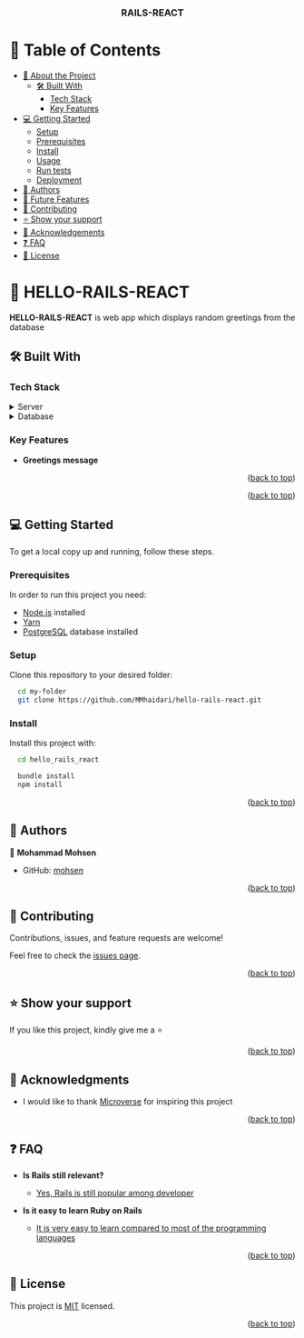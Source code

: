 <div align="center">

  <h3><b>RAILS-REACT</b></h3>

</div>

<!-- TABLE OF CONTENTS -->

# 📗 Table of Contents

- [📖 About the Project](#about-project)
  - [🛠 Built With](#built-with)
    - [Tech Stack](#tech-stack)
    - [Key Features](#key-features)
- [💻 Getting Started](#getting-started)
  - [Setup](#setup)
  - [Prerequisites](#prerequisites)
  - [Install](#install)
  - [Usage](#usage)
  - [Run tests](#run-tests)
  - [Deployment](#triangular_flag_on_post-deployment)
- [👥 Authors](#authors)
- [🔭 Future Features](#future-features)
- [🤝 Contributing](#contributing)
- [⭐️ Show your support](#support)
- [🙏 Acknowledgements](#acknowledgements)
- [❓ FAQ](#faq)
- [📝 License](#license)

<!-- PROJECT DESCRIPTION -->

# 📖 HELLO-RAILS-REACT <a name="about-project"></a>

**HELLO-RAILS-REACT** is web app which displays random greetings from the database

## 🛠 Built With <a name="built-with"></a>

### Tech Stack <a name="tech-stack"></a>

<details>
  <summary>Server</summary>
  <ul>
    <li><a href="https://guides.rubyonrails.org/">Ruby on Rails</a></li>
  </ul>
</details>

<details>
<summary>Database</summary>
  <ul>
    <li><a href="https://www.postgresql.org/">PostgreSQL</a></li>
  </ul>
</details>

<!-- Features -->

### Key Features <a name="key-features"></a>

- **Greetings message**

<p align="right">(<a href="#readme-top">back to top</a>)</p>

<!-- LIVE DEMO -->

<p align="right">(<a href="#readme-top">back to top</a>)</p>

<!-- GETTING STARTED -->

## 💻 Getting Started <a name="getting-started"></a>

To get a local copy up and running, follow these steps.

### Prerequisites

In order to run this project you need:
- [Node.js](https://nodejs.dev/en/) installed
- [Yarn](https://classic.yarnpkg.com/lang/en/docs/install/#debian-stable)
- [PostgreSQL](https://www.postgresql.org/) database installed

### Setup

Clone this repository to your desired folder:

```sh
  cd my-folder
  git clone https://github.com/MMhaidari/hello-rails-react.git
```

### Install

Install this project with:

```sh
  cd hello_rails_react

  bundle install
  npm install
```

<p align="right">(<a href="#readme-top">back to top</a>)</p>

<!-- AUTHORS -->

## 👥 Authors <a name="authors"></a>

👤 **Mohammad Mohsen**

- GitHub: [mohsen](https://github.com/MMhaidari)

<p align="right">(<a href="#readme-top">back to top</a>)</p>


## 🤝 Contributing <a name="contributing"></a>

Contributions, issues, and feature requests are welcome!

Feel free to check the [issues page](https://github.com/MMhaidari/hello-rails-react/issues).

<p align="right">(<a href="#readme-top">back to top</a>)</p>

<!-- SUPPORT -->

## ⭐️ Show your support <a name="support"></a>

If you like this project, kindly give me a ⭐️

<p align="right">(<a href="#readme-top">back to top</a>)</p>

<!-- ACKNOWLEDGEMENTS -->

## 🙏 Acknowledgments <a name="acknowledgements"></a>

- I would like to thank [Microverse](https://www.microverse.org/) for inspiring this project
<p align="right">(<a href="#readme-top">back to top</a>)</p>

<!-- FAQ (optional) -->

## ❓ FAQ <a name="faq"></a>

- **Is Rails still relevant?**

  - [Yes, Rails is still popular among developer](https://blog.railwaymen.org/is-ruby-on-rails-dead)

- **Is it easy to learn Ruby on Rails**

  - [It is very easy to learn compared to most of the programming languages](https://careerkarma.com/blog/why-learn-ruby-on-rails/)

<p align="right">(<a href="#readme-top">back to top</a>)</p>

<!-- LICENSE -->

## 📝 License <a name="license"></a>

This project is [MIT](./LICENSE) licensed.

<p align="right">(<a href="#readme-top">back to top</a>)</p>
